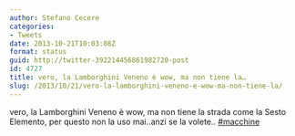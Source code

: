 ```yaml
---
author: Stefano Cecere
categories:
- Tweets
date: 2013-10-21T10:03:08Z
format: status
guid: http://twitter-392214456861982720-post
id: 4727
title: vero, la Lamborghini Veneno è wow, ma non tiene la…
slug: /2013/10/21/vero-la-lamborghini-veneno-e-wow-ma-non-tiene-la/
---
```


vero, la Lamborghini Veneno è wow, ma non tiene la strada come la Sesto Elemento, per questo non la uso mai..anzi se la volete.. [#macchine](http://twitter.com/search?q=%23macchine)